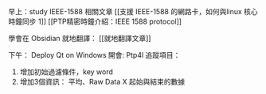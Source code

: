 早上：study IEEE-1588 相關文章
[[支援 IEEE-1588 的網路卡，如何與linux 核心時鐘同步 1]]
[[PTP精密時鐘介紹：IEEE 1588 protocol]]

學會在 Obsidian 就地翻譯：
[[就地翻譯文章]]

下午：
Deploy Qt on Windows
開會:
  Ptp4l 追蹤項目：
  1. 增加初始過濾條件，key word
  2. 增加3個資訊：
		  平均、Raw Data X 起始與結束的數據